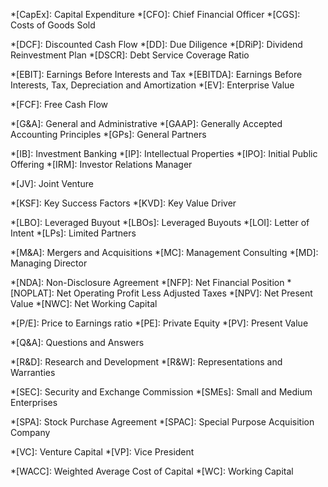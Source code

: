 *[CapEx]: Capital Expenditure
*[CFO]: Chief Financial Officer
*[CGS]: Costs of Goods Sold

*[DCF]: Discounted Cash Flow
*[DD]: Due Diligence
*[DRiP]: Dividend Reinvestment Plan
*[DSCR]: Debt Service Coverage Ratio

*[EBIT]: Earnings Before Interests and Tax
*[EBITDA]: Earnings Before Interests, Tax, Depreciation and Amortization
*[EV]: Enterprise Value

*[FCF]: Free Cash Flow

*[G&A]: General and Administrative
*[GAAP]: Generally Accepted Accounting Principles
*[GPs]: General Partners

*[IB]: Investment Banking
*[IP]: Intellectual Properties
*[IPO]: Initial Public Offering
*[IRM]: Investor Relations Manager

*[JV]: Joint Venture

*[KSF]: Key Success Factors
*[KVD]: Key Value Driver

*[LBO]: Leveraged Buyout
*[LBOs]: Leveraged Buyouts
*[LOI]: Letter of Intent
*[LPs]: Limited Partners

*[M&A]: Mergers and Acquisitions
*[MC]: Management Consulting
*[MD]: Managing Director

*[NDA]: Non-Disclosure Agreement
*[NFP]: Net Financial Position
*[NOPLAT]: Net Operating Profit Less Adjusted Taxes
*[NPV]: Net Present Value
*[NWC]: Net Working Capital

*[P/E]: Price to Earnings ratio
*[PE]: Private Equity
*[PV]: Present Value

*[Q&A]: Questions and Answers

*[R&D]: Research and Development
*[R&W]: Representations and Warranties

*[SEC]: Security and Exchange Commission
*[SMEs]: Small and Medium Enterprises
<!--*[SPA]: Sale and Purchase Agreement-->
*[SPA]: Stock Purchase Agreement
*[SPAC]: Special Purpose Acquisition Company

*[VC]: Venture Capital
*[VP]: Vice President

*[WACC]: Weighted Average Cost of Capital
*[WC]: Working Capital
